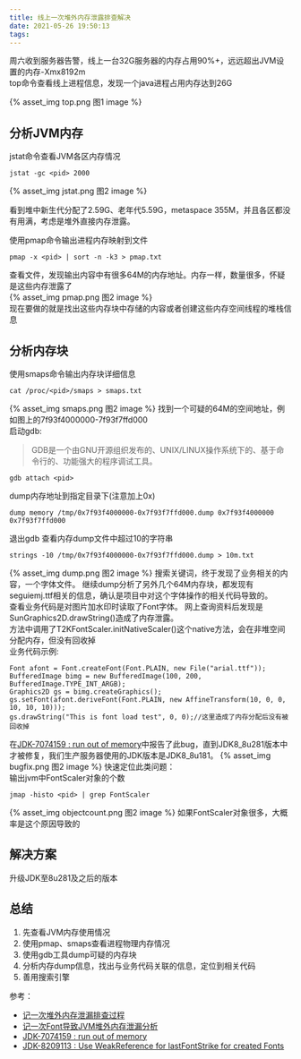 ```yaml
---
title: 线上一次堆外内存泄露排查解决
date: 2021-05-26 19:50:13
tags:
---
```

周六收到服务器告警，线上一台32G服务器的内存占用90%+，远远超出JVM设置的内存-Xmx8192m   
top命令查看线上进程信息，发现一个java进程占用内存达到26G
<!--more-->
{% asset_img top.png 图1 image %}
  
## 分析JVM内存
jstat命令查看JVM各区内存情况
```
jstat -gc <pid> 2000
```
{% asset_img jstat.png 图2 image %}

看到堆中新生代分配了2.59G、老年代5.59G，metaspace 355M，并且各区都没有用满，考虑是堆外直接内存泄露。  

使用pmap命令输出进程内存映射到文件
```
pmap -x <pid> | sort -n -k3 > pmap.txt
```
查看文件，发现输出内容中有很多64M的内存地址。内存一样，数量很多，怀疑是这些内存泄露了  
{% asset_img pmap.png 图2 image %}  
现在要做的就是找出这些内存块中存储的内容或者创建这些内存空间线程的堆栈信息  

## 分析内存块
使用smaps命令输出内存块详细信息
```
cat /proc/<pid>/smaps > smaps.txt
```
{% asset_img smaps.png 图2 image %}
找到一个可疑的64M的空间地址，例如图上的7f93f4000000-7f93f7ffd000  
启动gdb:  
> GDB是一个由GNU开源组织发布的、UNIX/LINUX操作系统下的、基于命令行的、功能强大的程序调试工具。

```
gdb attach <pid>
```
dump内存地址到指定目录下(注意加上0x)
```
dump memory /tmp/0x7f93f4000000-0x7f93f7ffd000.dump 0x7f93f4000000 0x7f93f7ffd000
```
退出gdb
查看内存dump文件中超过10的字符串
```
strings -10 /tmp/0x7f93f4000000-0x7f93f7ffd000.dump > 10m.txt
```
{% asset_img dump.png 图2 image %}
搜索关键词，终于发现了业务相关的内容，一个字体文件。 继续dump分析了另外几个64M内存块，都发现有seguiemj.ttf相关的信息，确认是项目中对这个字体操作的相关代码导致的。   
查看业务代码是对图片加水印时读取了Font字体。 网上查询资料后发现是SunGraphics2D.drawString()造成了内存泄露。  
方法中调用了T2KFontScaler.initNativeScaler()这个native方法，会在非堆空间分配内存，但没有回收掉  
业务代码示例:
```
Font afont = Font.createFont(Font.PLAIN, new File("arial.ttf"));
BufferedImage bimg = new BufferedImage(100, 200, BufferedImage.TYPE_INT_ARGB);
Graphics2D gs = bimg.createGraphics();
gs.setFont(afont.deriveFont(Font.PLAIN, new AffineTransform(10, 0, 0, 10, 10, 10)));
gs.drawString("This is font load test", 0, 0);//这里造成了内存分配后没有被回收掉
```
在[JDK-7074159 : run out of memory](https://bugs.java.com/bugdatabase/view_bug.do?bug_id=7074159)中报告了此bug，直到JDK8_8u281版本中才被修复，我们生产服务器使用的JDK版本是JDK8_8u181。
{% asset_img bugfix.png 图2 image %}
快速定位此类问题：  
输出jvm中FontScaler对象的个数
```
jmap -histo <pid> | grep FontScaler
```
{% asset_img objectcount.png 图2 image %}
如果FontScaler对象很多，大概率是这个原因导致的
## 解决方案
升级JDK至8u281及之后的版本
## 总结
1. 先查看JVM内存使用情况
2. 使用pmap、smaps查看进程物理内存情况
3. 使用gdb工具dump可疑的内存块
4. 分析内存dump信息，找出与业务代码关联的信息，定位到相关代码
5. 善用搜索引擎

参考：
* [记一次堆外内存泄漏排查过程](https://www.jianshu.com/p/dd7ad3838105)
* [记一次Font导致JVM堆外内存泄漏分析](https://juejin.cn/post/6844903866618609672)
* [JDK-7074159 : run out of memory](https://bugs.java.com/bugdatabase/view_bug.do?bug_id=7074159)
* [JDK-8209113 : Use WeakReference for lastFontStrike for created Fonts](https://bugs.java.com/bugdatabase/view_bug.do?bug_id=8209113)